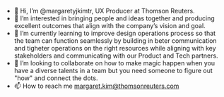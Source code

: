 - 👋 Hi, I’m @margaretyjkimtr, UX Producer at Thomson Reuters.
- 👀 I’m interested in bringing people and ideas together and producing excellent outcomes that align with the company’s vision and goal. 
- 🌱 I’m currently learning to improve design operations process so that the team can function seamlessly by building in beter communication and tigheter operations on the right resources while aligning with key stakeholders and communicating with our Product and Tech partners.
- 💞️ I’m looking to collaborate on how to make magic happen when you have a diverse talents in a team but you need someone to figure out "how" and connect the dots. 
- 📫 How to reach me margaret.kim@thomsonreuters.com

<!---
margaretyjkimtr/margaretyjkimtr is a ✨ special ✨ repository because its `README.md` (this file) appears on your GitHub profile.
You can click the Preview link to take a look at your changes.
--->
